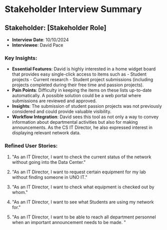 # Stakeholder Interview Summary
## Stakeholder: [Stakeholder Role]
- **Interview Date**: 10/10/2024
- **Interviewee**: David Pace
### Key Insights:
- **Essential Features**: David is highly interested in a home widget board that provides easy single-click access to items such as
		- Student projects
		-  Current research
		- Student project submissions (including projects completed during their free time and passion projects).
- **Pain Points**: Difficulty in keeping the items on these lists up-to-date automatically. A possible solution could be a web portal where submissions are reviewed and approved.
- **Insights**: The submission of student passion projects was not previously considered and could provide valuable visibility.
- **Workflow Integration**: David sees this tool as not only a way to convey information about departmental activities but also for making announcements. As the CS IT Director, he also expressed interest in displaying relevant network data.
### Refined User Stories:
1. "As an IT Director, I want to check the current status of the network without going into the Data Center."

2. "As an IT Director, I want to request certain equipment for my lab without finding someone in UNO IT."

3. "As an IT Director, I want to check what equipment is checked out by whom."

4. "As an IT Director, I want to see what Students are using my network for."

5. "As an IT Director, I want to be able to reach all department personnel when an important announcement needs to be made. "
